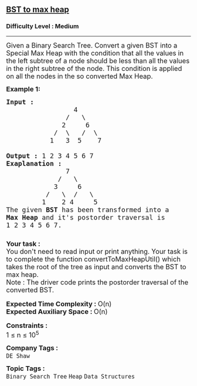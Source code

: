 <h2><a href="https://practice.geeksforgeeks.org/problems/bst-to-max-heap/1?page=1&status[]=unsolved&category[]=Heap&sortBy=submissions">BST to max heap</a></h2><h3>Difficulty Level : Medium</h3><hr><div class="problems_problem_content__Xm_eO"><p><span style="font-size:18px">Given a&nbsp;Binary Search Tree. Convert a given BST into a Special Max Heap with the condition that all the values in the left subtree of a node should be less than all the values in the right subtree of the node. This condition is applied on all the nodes in the so converted Max Heap.</span></p>

<p><span style="font-size:18px"><strong>Example 1:</strong></span></p>

<pre><span style="font-size:18px"><strong>Input :</strong>
                 4
               /   \
              2     6
            /  \   /  \
           1   3  5    7  

<strong>Output :</strong> 1 2 3 4 5 6 7 
<strong>Exaplanation :</strong>
               7
             /   \
            3     6
          /   \  /   \
         1    2 4     5
The given <strong>BST</strong> has been transformed into a
<strong>Max Heap </strong>and it's postorder traversal is
1 2 3 4 5 6 7.</span>

</pre>

<div><span style="font-size:18px"><strong>Your task :</strong></span></div>

<div><span style="font-size:18px">You don't need to read input or print anything. Your task is to complete the function convertToMaxHeapUtil() which takes the root of the tree as input and converts the BST to max heap. </span></div>

<div><span style="font-size:18px">Note : The driver code prints the postorder traversal of the converted BST.</span></div>

<div>&nbsp;</div>

<div><span style="font-size:18px"><strong>Expected Time Complexity : </strong>O(n)</span></div>

<div><span style="font-size:18px"><strong>Expected Auxiliary Space : </strong>O(n)</span></div>

<div>&nbsp;</div>

<div><span style="font-size:18px"><strong>Constraints :</strong></span></div>

<div><span style="font-size:18px">1 ≤ n ≤ 10<sup>5</sup></span></div>
</div><p><span style=font-size:18px><strong>Company Tags : </strong><br><code>DE Shaw</code>&nbsp;<br><p><span style=font-size:18px><strong>Topic Tags : </strong><br><code>Binary Search Tree</code>&nbsp;<code>Heap</code>&nbsp;<code>Data Structures</code>&nbsp;